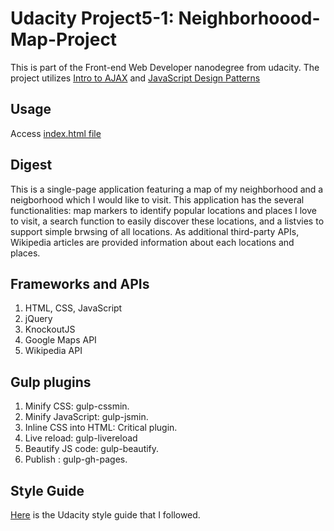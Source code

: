 # Udacity Project5-1: Neighborhoood-Map-Project
This is part of the Front-end Web Developer nanodegree from udacity. The project utilizes [Intro to AJAX](https://www.udacity.com/course/viewer#!/c-ud110-nd) and [JavaScript Design Patterns](https://www.udacity.com/course/viewer#!/c-ud989-nd)



## Usage
Access [index.html file](https://cdn.rawgit.com/Durian1-Monkey/Neighborhoood-Map-Project/master/src/index.html)

## Digest
This is a single-page application featuring a map of my neighborhood and a neigborhood which I would like to visit. This application has the several functionalities: map markers to identify popular locations and places I love to visit, a search function to easily discover these locations, and a listvies to support simple brwsing of all locations. As additional third-party APIs, Wikipedia articles are provided information about each locations and places. 

## Frameworks and APIs
1. HTML, CSS, JavaScript
1. jQuery
1. KnockoutJS
1. Google Maps API
1. Wikipedia API

## Gulp plugins
1. Minify CSS: gulp-cssmin.
1. Minify JavaScript: gulp-jsmin.
1. Inline CSS into HTML: Critical plugin.
1. Live reload: gulp-livereload
1. Beautify JS code: gulp-beautify.
1. Publish : gulp-gh-pages.

## Style Guide
[Here](http://udacity.github.io/frontend-nanodegree-styleguide/index.html) is the Udacity style guide that I followed.
